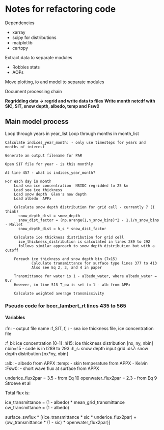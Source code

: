 # Notes for refactoring code

Dependencies
 - xarray
 - scipy for distributions
 - matplotlib
 - cartopy
 
Extract data to separate modules
 - Robbies stats
 - AOPs

Move plotting, io and model to separate modules

Document processing chain

**Regridding data -> regrid and write data to files**
**Write month netcdf with SIC, SIT, snow depth, albedo, temp and Fsw0**

## Main model process

Loop through years in year_list
  Loop through months in month_list

    Calculate indices_year_month: - only use timesteps for years and months of interest
    
    Generate an output filename for PAR

    Open SIT file for year - is this monthly

    At line 457 - what is indices_year_month?

    For each day in month
        Load sea ice concentration  NSIDC regridded to 25 km
        Load sea ice thickness  
        Load snow depth  Glen's now depth
        Load albedo  APPx

        Calculate snow depth distribution for grid cell - currently 7 (I think)
          snow_depth_dist = snow_depth
          snow_dist_factor = (np.arange(1,n_snow_bins)*2 - 1.)/n_snow_bins - Mallet
          snow_depth_dist = h_s * snow_dist_factor

        Calculate ice thickness distribution for grid cell
          ice_thickness_distribution is calculated in lines 289 to 292
          follows similar approach to snow depth distribution but with a cutoff

        Foreach ice thickness and snow depth bin (7x15)
                Calculate transmittance for surface type lines 377 to 413
                Also see Eq 2, 3, and 4 in paper
                
        Transmittance for water is 1 - albedo_water, where albedo_water = 0.7
        However, in line 518 T_ow is set to 1 - alb from APPx

        Calculate weighted average transmissivity


### Pseudo code for beer_lambert_rt lines 435 to 565

#### Variables

:fn: - output file name
:f_SIT, f, : - sea ice thickness file, ice concentration file

:f_bi: ice concentration [0-1]
:hi15: ice thickness distribution [nx, ny, nbin] nbin=15 - code is in l289 to 293
:h_s: snow depth input grid
:ds7: snow depth distribution [nx*ny, nbin]

:alb: - albedo from APPX
:temp: - skin temperature from APPX - Kelvin
:Fsw0: - short wave flux at surface from APPX

underice_flux2par = 3.5   - from Eq 10
openwater_flux2par = 2.3  - from Eq 9 Stroeve et al

Total flux is:

ice_transmittance = (1 - albedo) * mean_grid_transmittance
ow_transmittance = (1 - albedo)

surface_swflux * [(ice_transmittance * sic * underice_flux2par) +
                  (ow_transmittance * (1 - sic) * openwater_flux2par)]
